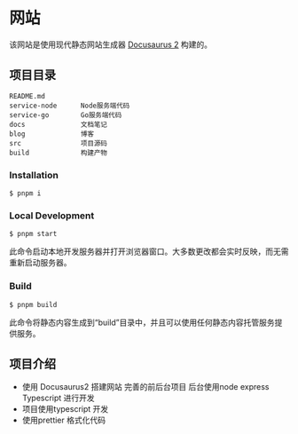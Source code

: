 # 网站

该网站是使用现代静态网站生成器 [Docusaurus 2](https://docusaurus.io/) 构建的。

## 项目目录

```
README.md
service-node      Node服务端代码
service-go        Go服务端代码
docs              文档笔记
blog              博客
src               项目源码
build             构建产物
```

### Installation

```
$ pnpm i
```

### Local Development

```
$ pnpm start
```

此命令启动本地开发服务器并打开浏览器窗口。大多数更改都会实时反映，而无需重新启动服务器。

### Build

```
$ pnpm build
```

此命令将静态内容生成到“build”目录中，并且可以使用任何静态内容托管服务提供服务。


## 项目介绍
- 使用 Docusaurus2 搭建网站 完善的前后台项目 后台使用node  express Typescript 进行开发
- 项目使用typescript 开发
- 使用prettier 格式化代码
